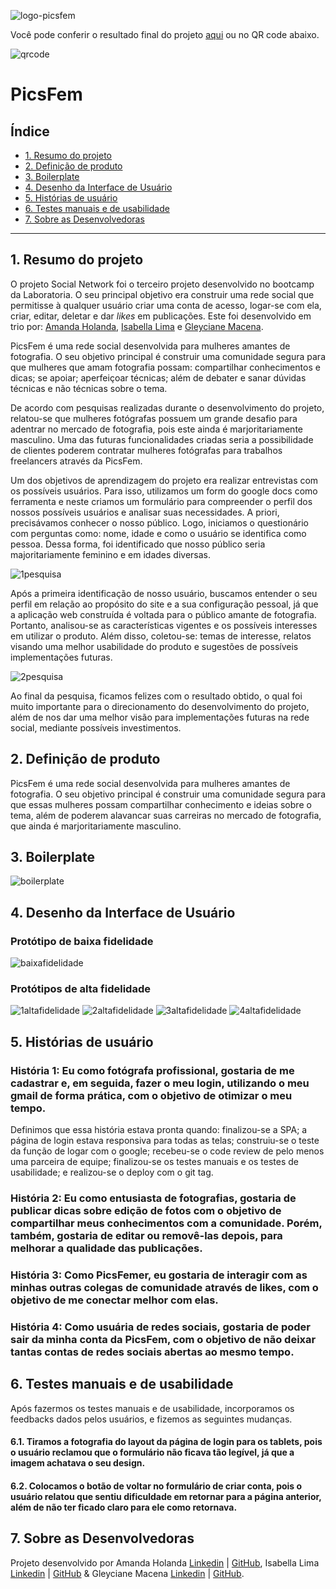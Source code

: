 ![logo-picsfem](logo-picsfem.png)

Você pode conferir o resultado final do projeto [aqui](https://amanda-holanda.github.io/SAP008-social-network/) ou no QR code abaixo.

![qrcode](qrcode.png)

# PicsFem

## Índice

* [1. Resumo do projeto](#1-resumo-do-projeto)
* [2. Definição de produto](#2-definição-de-produto)
* [3. Boilerplate](#3-boilerplate)
* [4. Desenho da Interface de Usuário](#4-desenho-da-interface-de-usuário)
* [5. Histórias de usuário](#5-histórias-de-usuário)
* [6. Testes manuais e de usabilidade](#6-testes-manuais-e-de-usabilidade)
* [7. Sobre as Desenvolvedoras](#7-sobre-as-desenvolvedoras)

***

## 1. Resumo do projeto

O projeto Social Network foi o terceiro projeto desenvolvido no bootcamp da Laboratoria. O seu principal objetivo era construir uma rede social que permitisse à qualquer usuário criar uma conta de acesso, logar-se com ela, criar, editar, deletar e dar *likes* em publicações. Este foi desenvolvido em trio por: [Amanda Holanda](https://www.linkedin.com/in/amandaholanda/), [Isabella Lima](https://www.linkedin.com/in/isa-bella-lima/) e [Gleyciane Macena](https://www.linkedin.com/in/gleyciane-macena-costa/). 

PicsFem é uma rede social desenvolvida para mulheres amantes de fotografia. O seu objetivo principal é construir uma comunidade segura para que mulheres que amam fotografia possam: compartilhar conhecimentos e dicas; se apoiar; aperfeiçoar técnicas; além de debater e sanar dúvidas técnicas e não técnicas sobre o tema.

De acordo com pesquisas realizadas durante o desenvolvimento do projeto, relatou-se que mulheres fotógrafas possuem um grande desafio para adentrar no mercado de fotografia, pois este ainda é marjoritariamente masculino. Uma das futuras funcionalidades criadas seria a possibilidade de clientes poderem contratar mulheres fotógrafas para trabalhos freelancers através da PicsFem.

Um dos objetivos de aprendizagem do projeto era realizar entrevistas com os possíveis usuários. Para isso, utilizamos um form do google docs como ferramenta e neste criamos um formulário para compreender o perfil dos nossos possíveis usuários e analisar suas necessidades.
A priori, precisávamos conhecer o nosso público. Logo, iniciamos o questionário com perguntas como: nome, idade e como o usuário se identifica como pessoa. Dessa forma, foi identificado que nosso público seria majoritariamente feminino e em idades diversas.

![1pesquisa](1-pesquisa.png)

Após a primeira identificação de nosso usuário, buscamos entender o seu perfil em relação ao propósito do site e a sua configuração pessoal, já que a aplicação web construída é voltada para o público amante de fotografia. Portanto, analisou-se as características vigentes e os possíveis interesses em utilizar o produto. Além disso, coletou-se: temas de interesse, relatos visando uma melhor usabilidade do produto e sugestões de possíveis implementações futuras.

![2pesquisa](2-pesquisa.PNG)

Ao final da pesquisa, ficamos felizes com o resultado obtido, o qual foi muito importante para o direcionamento do desenvolvimento do projeto, além de nos dar uma melhor visão para implementações futuras na rede social, mediante possíveis investimentos.

## 2. Definição de produto

PicsFem é uma rede social desenvolvida para mulheres amantes de fotografia. O seu objetivo principal é construir uma comunidade segura para que essas mulheres possam compartilhar conhecimento e ideias sobre o tema, além de poderem alavancar suas carreiras no mercado de fotografia, que ainda é marjoritariamente masculino.

## 3. Boilerplate

![boilerplate](src/img/boilerplatee.png)

## 4. Desenho da Interface de Usuário

### Protótipo de baixa fidelidade

![baixafidelidade](baixa-fidelidade.png)

### Protótipos de alta fidelidade

![1altafidelidade](1-altafidelidade.png)
![2altafidelidade](2-altafidelidade.png)
![3altafidelidade](3-altafidelidade.png)
![4altafidelidade](4-altafidelidade.png)

## 5. Histórias de usuário

### História 1: Eu como fotógrafa profissional, gostaria de me cadastrar e, em seguida, fazer o meu login, utilizando o meu gmail de forma prática, com o objetivo de otimizar o meu tempo.
Definimos que essa história estava pronta quando: finalizou-se a SPA; a página de login estava responsiva para todas as telas; construiu-se o teste da função de logar com o google; recebeu-se o code review de pelo menos uma parceira de equipe; finalizou-se os testes manuais e os testes de usabilidade; e realizou-se o deploy com o git tag.

### História 2: Eu como entusiasta de fotografias, gostaria de publicar dicas sobre edição de fotos com o objetivo de compartilhar meus conhecimentos com a comunidade. Porém, também, gostaria de editar ou removê-las depois, para melhorar a qualidade das publicações.

### História 3: Como PicsFemer, eu gostaria de interagir com as minhas outras colegas de comunidade através de likes, com o objetivo de me conectar melhor com elas.

### História 4: Como usuária de redes sociais, gostaria de poder sair da minha conta da PicsFem, com o objetivo de não deixar tantas contas de redes sociais abertas ao mesmo tempo. 

## 6. Testes manuais e de usabilidade
Após fazermos os testes manuais e de usabilidade, incorporamos os feedbacks dados pelos usuários, e fizemos as seguintes mudanças.
#### 6.1. Tiramos a fotografia do layout da página de login para os tablets, pois o usuário reclamou que o formulário não ficava tão legível, já que a imagem achatava o seu design.
#### 6.2. Colocamos o botão de voltar no formulário de criar conta, pois o usuário relatou que sentiu dificuldade em retornar para a página anterior, além de não ter ficado claro para ele como retornava.

## 7. Sobre as Desenvolvedoras
Projeto desenvolvido por Amanda Holanda [Linkedin](https://www.linkedin.com/in/amandaholanda/) | [GitHub](https://github.com/amanda-holanda), Isabella Lima [Linkedin](https://www.linkedin.com/in/isa-bella-lima/) | [GitHub](https://github.com/Bellalimalima) & Gleyciane Macena [Linkedin](https://www.linkedin.com/in/gleyciane-macena-costa/) | [GitHub](https://github.com/Gleyciane-Macena).
